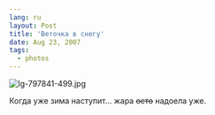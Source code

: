 ```yaml
---
lang: ru
layout: Post
title: 'Веточка в снегу'
date: Aug 23, 2007
tags:
  - photos
---
```


![lg-797841-499.jpg](upload://lg-797841-499.jpg)

Когда уже зима наступит… жара ~~осто~~ надоела уже.
